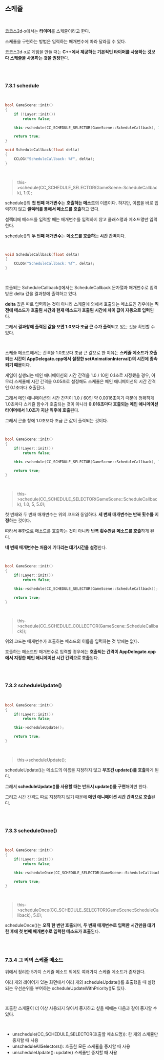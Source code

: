 ## 스케쥴

</br>

코코스2d-x에서는 **타이머**를 스케쥴이라고 한다.

스케쥴을 구현하는 방법은 입력하는 매개변수에 따라 달라질 수 있다.

코코스2d-x로 게임을 만들 때는 **C++에서 제공하는 기본적인 타이머를 사용하는 것보다 스케줄을 사용하는 것을 권장**한다.

</br>
</br>

### 7.3.1 schedule

</br>

```C++
bool GameScene::init()
{
    if (!Layer::init())
        return false;

    this->schedule(CC_SCHEDULE_SELECTOR(GameScene::ScheduleCallback), 1.0);

    return true;
}

void ScheduleCallback(float delta)
{
    CCLOG("ScheduleCallback: %f", delta);
}
```
</br>

> this->schedule(CC_SCHEDULE_SELECTOR(GameScene::ScheduleCallback), 1.0);

schedule()의 **첫 번째 매개변수**는 **호출하는 메소드**의 이름이다. 하지만, 이름을 바로 입력하지 않고 **셀렉터를 통해서 메소드를 호출**하고 있다.

설렉터에 메소드를 입력할 때는 매개변수를 입력하지 않고 클래스명과 메소드명만 입력한다.

schedule()의 **두 번째 매개변수**는 **메소드를 호출하는 시간 간격**이다.

</br>

```C++
void ScheduleCallback(float delta)
{
    CCLOG("ScheduleCallback: %f", delta);
}
```
</br>

호출되는 ScheduleCallback()에서는 ScheduleCallback 문자열과 매개변수로 입력받은 delta 값을 결과창에 출력하고 있다.

**delta** 값은 따로 입력하는 것이 아니라 스케쥴에 의해서 호출되는 메소드인 경우에는 **직전에 메소드가 호출된 시간과 현재 메소드가 호출된 시간에 차이 값이 자동으로 입력**된다.

그래서 **결과창에 출력된 값을 보면 1.0보다 조금 큰 수가 출력**되고 있는 것을 확인할 수 있다.

</br>

스케쥴 메소드에서는 간격을 1.0초보다 조금 큰 값으로 한 이유는 **스케쥴 메소드가 호출되는 시간이 AppDelegate.cpp에서 설정한 setAnimationInterval()의 시간에 종속되기 때문**이다.

게임이 실행되는 메인 애니메이션의 시간 간격을 1.0 / 10인 0.1초로 지정했을 경우, 아무리 스케쥴에 시간 간격을 0.05초로 설정해도 스케쥴은 메인 애니메이션의 시간 간격인 0.1초마다 호출된다.

그래서 메인 애니메이션의 시간 간격이 1.0 / 60인 약 0.0016초이기 때문에 정확하게 1.0초마다 스케쥴 함수가 호출되는 것이 아니라 **0.016초마다 호출되는 메인 애니메이션 타이머에서 1.0초가 지난 직후에 호출**된다.

그래서 콘솔 창에 1.0초보다 조금 큰 값이 출력되는 것이다.

</br>

```C++
bool GameScene::init()
{
    if(!Layer::init())
        return false;

    this->schedule(CC_SCHEDULE_SELECTOR(GameScene::ScheduleCallback), 1.0, 5, 5.0);    // 처음에 5초 동안 대기하고 한 번 호출되고 그 뒤로 1초 간격으로 5번 호출

    return true;
}
```
</br>

> this->schedule(CC_SCHEDULE_SELECTOR(GameScene::ScheduleCallback), 1.0, 5, 5.0);

첫 번째와 두 번째 매개변수는 위의 코드와 동일하다. **세 번째 매개변수는 반복 횟수를 지정**하는 것이다.

따라서 무한으로 메소드를 호출하는 것이 아니라 **반복 횟수만큼 메소드를 호출**하게 된다.

**네 번째 매개변수는 처음에 기다리는 대기시간을 설정**한다.

</br>

```C++
bool GameScene::init()
{
    if(!Layer::init())
        return false;

    this->schedule(CC_SCHEDULE_SELECTOR(GameScene::ScheduleCallback));

    return true;
}
```
</br>

> this->schedule(CC_SCHEDULE_COLLECTOR(GameScene::ScheduleCallback));

위의 코드는 매개변수가 호출하는 메소드의 이름을 입력하는 것 밖에는 없다.

호출하는 메소드만 매개변수로 입력할 경우에는 **호출되는 간격이 AppDelegate.cpp에서 지정한 메인 애니메이션 시간 간격으로 호출**된다.

</br>
</br>

### 7.3.2 scheduleUpdate()

</br>

```C++
bool GameScene::init()
{
    if(!Layer::init())
        return false;

    this->scheduleUpdate();

    return true;
}
```
</br>

> this->scheduleUpdate();

scheduleUpdate()는 메소드의 이름을 지정하지 않고 **무조건 update()를 호출**하게 된다.

그래서 **scheduleUpdate()를 사용할 때는 반드시 update()를 구현**해야만 한다.

그리고 시간 간격도 따로 지정하지 않기 때문에 **메인 애니메이션 시간 간격으로 호출**된다.

</br>
</br>

### 7.3.3 scheduleOnce()

</br>

```C++
bool GameScene::init()
{
    if(!Layer::init())
        return false;

    this->scheduleOnce(CC_SCHEDULE_SELECTOR(GameScene::ScheduleCallback), 5.0);

    return true;
}
```
</br>

> this->scheduleOnce(CC_SCHEDULE_SELECTOR(GameScene::ScheduleCallback), 5.0);

scheduleOnce()는 **오직 한 번만 호출**되며, **두 번째 매개변수로 입력한 시간만큼 대기한 후에 첫 번째 매개변수로 입력한 메소드가 호출**된다.

</br>
</br>

### 7.3.4 그 외의 스케쥴 메소드

위에서 정리한 5가지 스케쥴 메소드 외에도 여러가지 스케쥴 메소드가 존재한다.

여러 개의 레이어가 있는 화면에서 여러 개의 scheduleUpdate()를 호출했을 때 실행되는 우선순위를 부여하는 scheduleUpdateWithPriority()도 있다.

</br>

호출한 스케쥴이 더 이상 사용되지 않아서 중지하고 싶을 때에는 다음과 같이 중지할 수 있다.

</br>

* unschedule(CC_SCHEDULE_SELECTOR(호출할 메소드명)): 한 개의 스케쥴만 중지할 때 사용
* unscheduleAllSelectors(): 호출한 모든 스케쥴을 중지할 때 사용
* unscheduleUpdate(): update() 스케쥴만 중지할 때 사용 